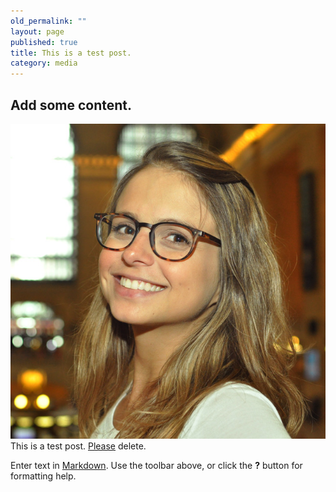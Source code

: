 ```yaml
---
old_permalink: ""
layout: page
published: true
title: This is a test post.
category: media
---
```


## Add some content.
![model-008.jpg](/assets/img/model-008.jpg)This is a test post. [Please](http://budparr.com) delete. 

Enter text in [Markdown](http://daringfireball.net/projects/markdown/). Use the toolbar above, or click the **?** button for formatting help.